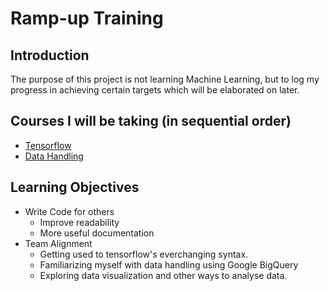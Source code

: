 # Ramp-up Training

## Introduction
The purpose of this project is not learning Machine Learning, but to log my progress in achieving certain targets which will be elaborated on later.

## Courses I will be taking (in sequential order)
* [Tensorflow](https://www.udemy.com/course/machine-learning-with-tensorflow-for-business-intelligence/)
* [Data Handling](https://www.udemy.com/course/learn-sql-for-data-analysis-with-google-bigquery/)

## Learning Objectives
* Write Code for others
  * Improve readability
  * More useful documentation
* Team Alignment
  * Getting used to tensorflow's everchanging syntax.
  * Familiarizing myself with data handling using Google BigQuery
  * Exploring data visualization and other ways to analyse data.
